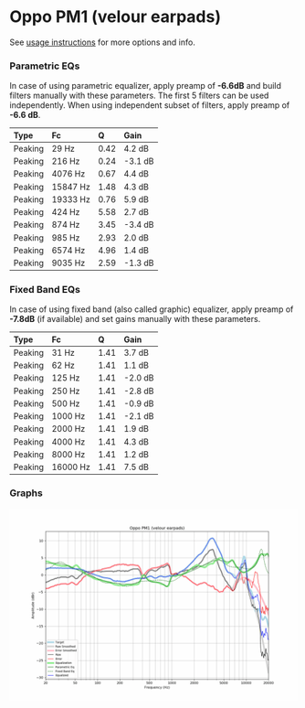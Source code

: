 # Oppo PM1 (velour earpads)
See [usage instructions](https://github.com/jaakkopasanen/AutoEq#usage) for more options and info.

### Parametric EQs
In case of using parametric equalizer, apply preamp of **-6.6dB** and build filters manually
with these parameters. The first 5 filters can be used independently.
When using independent subset of filters, apply preamp of **-6.6 dB**.

| Type    | Fc       |    Q | Gain    |
|:--------|:---------|:-----|:--------|
| Peaking | 29 Hz    | 0.42 | 4.2 dB  |
| Peaking | 216 Hz   | 0.24 | -3.1 dB |
| Peaking | 4076 Hz  | 0.67 | 4.4 dB  |
| Peaking | 15847 Hz | 1.48 | 4.3 dB  |
| Peaking | 19333 Hz | 0.76 | 5.9 dB  |
| Peaking | 424 Hz   | 5.58 | 2.7 dB  |
| Peaking | 874 Hz   | 3.45 | -3.4 dB |
| Peaking | 985 Hz   | 2.93 | 2.0 dB  |
| Peaking | 6574 Hz  | 4.96 | 1.4 dB  |
| Peaking | 9035 Hz  | 2.59 | -1.3 dB |

### Fixed Band EQs
In case of using fixed band (also called graphic) equalizer, apply preamp of **-7.8dB**
(if available) and set gains manually with these parameters.

| Type    | Fc       |    Q | Gain    |
|:--------|:---------|:-----|:--------|
| Peaking | 31 Hz    | 1.41 | 3.7 dB  |
| Peaking | 62 Hz    | 1.41 | 1.1 dB  |
| Peaking | 125 Hz   | 1.41 | -2.0 dB |
| Peaking | 250 Hz   | 1.41 | -2.8 dB |
| Peaking | 500 Hz   | 1.41 | -0.9 dB |
| Peaking | 1000 Hz  | 1.41 | -2.1 dB |
| Peaking | 2000 Hz  | 1.41 | 1.9 dB  |
| Peaking | 4000 Hz  | 1.41 | 4.3 dB  |
| Peaking | 8000 Hz  | 1.41 | 1.2 dB  |
| Peaking | 16000 Hz | 1.41 | 7.5 dB  |

### Graphs
![](./Oppo%20PM1%20(velour%20earpads).png)